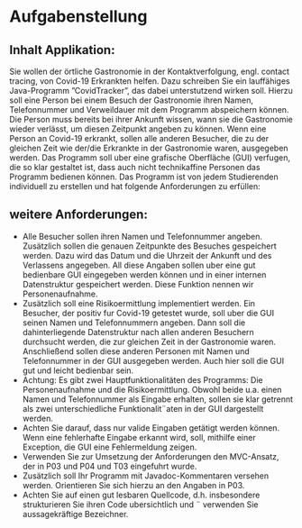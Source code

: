 # Aufgabenstellung

## Inhalt Applikation:

Sie wollen der örtliche Gastronomie in der Kontaktverfolgung, engl. contact tracing, von Covid-19 Erkrankten helfen.
Dazu schreiben Sie ein lauffähiges Java-Programm ”CovidTracker”, das dabei unterstutzend wirken soll. Hierzu soll 
eine Person bei einem Besuch der Gastronomie ihren Namen, Telefonnummer und Verweildauer mit dem Programm abspeichern können. Die Person muss bereits bei ihrer Ankunft wissen, wann sie die Gastronomie wieder verlässt, um diesen
Zeitpunkt angeben zu können.
Wenn eine Person an Covid-19 erkrankt, sollen alle anderen Besucher, die zu der gleichen Zeit wie der/die Erkrankte in
der Gastronomie waren, ausgegeben werden.
Das Programm soll uber eine grafische Oberfläche (GUI) verfugen, die so klar gestaltet ist, dass auch nicht technikaffine Personen das Programm bedienen können.
Das Programm ist von jedem Studierenden individuell zu erstellen und hat folgende Anforderungen zu erfüllen:

## weitere Anforderungen:

* Alle Besucher sollen ihren Namen und Telefonnummer angeben. Zusätzlich sollen die genauen Zeitpunkte des Besuches gespeichert werden. Dazu wird das Datum und die Uhrzeit der Ankunft und des Verlassens angegeben. All diese
Angaben sollen uber eine gut bedienbare GUI eingegeben werden können und in einer internen Datenstruktur
gespeichert werden. Diese Funktion nennen wir Personenaufnahme.
* Zusätzlich soll eine Risikoermittlung implementiert werden. Ein Besucher, der positiv fur Covid-19 getestet wurde, 
soll uber die GUI seinen Namen und Telefonnummern angeben. Dann soll die dahinterliegende Datenstruktur nach
allen anderen Besuchern durchsucht werden, die zur gleichen Zeit in der Gastronomie waren. Anschließend sollen
diese anderen Personen mit Namen und Telefonnummer in der GUI ausgegeben werden. Auch hier soll die GUI gut
und leicht bedienbar sein.
* Achtung: Es gibt zwei Hauptfunktionalitäten des Programms: Die Personenaufnahme und die Risikoermittlung.
  Obwohl beide u.a. einen Namen und Telefonnummer als Eingabe erhalten, sollen sie klar getrennt als zwei unterschiedliche Funktionalit¨aten in der GUI dargestellt werden. 
* Achten Sie darauf, dass nur valide Eingaben getätigt werden können. Wenn eine fehlerhafte Eingabe erkannt wird,
  soll, mithilfe einer Exception, die GUI eine Fehlermeldung zeigen.
* Verwenden Sie zur Umsetzung der Anforderungen den MVC-Ansatz, der in P03 und P04 und T03 eingefuhrt wurde.
* Zusätzlich soll Ihr Programm mit Javadoc-Kommentaren versehen werden. Orientieren Sie sich hierzu an den
  Angaben in P03.
* Achten Sie auf einen gut lesbaren Quellcode, d.h. insbesondere strukturieren Sie ihren Code ubersichtlich und ¨
  verwenden Sie aussagekräftige Bezeichner.
